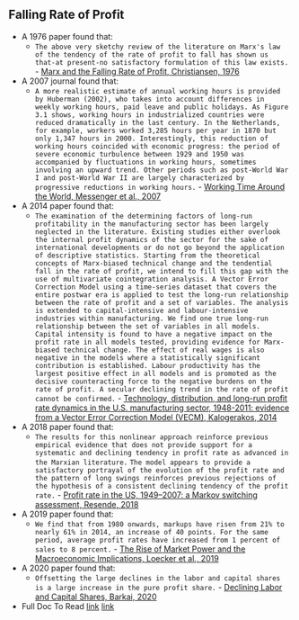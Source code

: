 ## Falling Rate of Profit
- A 1976 paper found that:
    - `The above very sketchy review of the literature on Marx's law of the tendency of the rate of profit to fall has shown us that-at present-no satisfactory formulation of this law exists.` - [Marx and the Falling Rate of Profit, Christiansen, 1976](https://sci-hub.st/https://www.jstor.org/stable/1817193?seq=1)
- A 2007 journal found that:
    - `A more realistic estimate of annual working hours is provided by Huberman (2002), who takes into account differences in weekly working hours, paid leave and public holidays. As Figure 3.1 shows, working hours in industrialized countries were reduced dramatically in the last century. In the Netherlands, for example, workers worked 3,285 hours per year in 1870 but only 1,347 hours in 2000. Interestingly, this reduction of working hours coincided with economic progress: the period of severe economic turbulence between 1929 and 1950 was accompanied by fluctuations in working hours, sometimes involving an upward trend. Other periods such as post-World War I and post-World War II are largely characterized by progressive reductions in working hours.` - [Working Time Around the World, Messenger et al., 2007](https://www.ilo.org/wcmsp5/groups/public/@dgreports/@dcomm/@publ/documents/publication/wcms_104895.pdf)
- A 2014 paper found that:
    - `The examination of the determining factors of long-run profitability in the manufacturing sector has been largely neglected in the literature. Existing studies either overlook the internal profit dynamics of the sector for the sake of international developments or do not go beyond the application of descriptive statistics. Starting from the theoretical concepts of Marx-biased technical change and the tendential fall in the rate of profit, we intend to fill this gap with the use of multivariate cointegration analysis. A Vector Error Correction Model using a time-series dataset that covers the entire postwar era is applied to test the long-run relationship between the rate of profit and a set of variables. The analysis is extended to capital-intensive and labour-intensive industries within manufacturing. We find one true long-run relationship between the set of variables in all models. Capital intensity is found to have a negative impact on the profit rate in all models tested, providing evidence for Marx-biased technical change. The effect of real wages is also negative in the models where a statistically significant contribution is established. Labour productivity has the largest positive effect in all models and is promoted as the decisive counteracting force to the negative burdens on the rate of profit. A secular declining trend in the rate of profit cannot be confirmed.` - [Technology, distribution, and long-run profit rate dynamics in the U.S. manufacturing sector, 1948-2011: evidence from a Vector Error Correction Model (VECM), Kalogerakos, 2014](http://lup.lub.lu.se/luur/download?func=downloadFile&recordOId=4648167&fileOId=4648170)
- A 2018 paper found that:
    - `The results for this nonlinear approach reinforce previous empirical evidence that does not provide support for a systematic and declining tendency in profit rate as advanced in the Marxian literature.` `The model appears to provide a satisfactory portrayal of the evolution of the profit rate and the pattern of long swings reinforces previous rejections of the hypothesis of a consistent declining tendency of the profit rate.` - [Profit rate in the US, 1949–2007: a Markov switching assessment, Resende, 2018](https://annas-archive.org/scidb/10.1080/13504851.2017.1352074)
- A 2019 paper found that:
    - `We find that from 1980 onwards, markups have risen from 21% to nearly 61% in 2014, an increase of 40 points. For the same period, average profit rates have increased from 1 percent of sales to 8 percent.` - [The Rise of Market Power and the Macroeconomic Implications, Loecker et al., 2019](http://www.janeeckhout.com/wp-content/uploads/RMP.pdf)
- A 2020 paper found that:
    - `Offsetting the large declines in the labor and capital shares is a large increase in the pure profit share.` - [Declining Labor and Capital Shares, Barkai, 2020](https://www.ucl.ac.uk/economics/sites/economics/files/barkaideclininglaborcapital.pdf)
- Full Doc To Read [link](https://docs.google.com/document/d/1VDL3kTfKQ_qFpzhugOurQi_v6dWG3GZ5pS1fABoirgg/edit#) [link](https://web.archive.org/web/20220520023105/https://medium.com/@cartesianotter/making-sense-of-nonsense-the-tendency-for-the-rate-of-profit-to-fall-8248f96238b8)